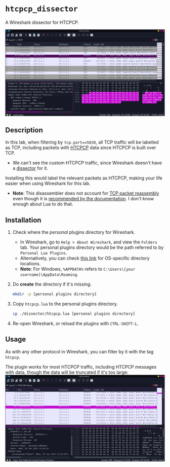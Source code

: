 # `htcpcp_dissector`

A Wireshark dissector for HTCPCP.

![Preview](img/wireshark_after.png)

## Description

In this lab, when filtering by `tcp.port==5030`, all TCP traffic will be labelled as TCP, including packets with [HTCPCP](https://www.rfc-editor.org/rfc/rfc2324) data since HTCPCP is built over TCP.
- We can't see the custom HTCPCP traffic, since Wireshark doesn't have a [dissector](https://wiki.wireshark.org/Lua/Dissectors) for it.

Installing this would label the relevant packets as HTCPCP, making your life easier when using Wireshark for this lab.
- **Note**: This disassembler does not account for [TCP packet reassembly](https://www.wireshark.org/docs/wsug_html_chunked/ChAdvReassemblySection.html) even though it is [recommended by the documentation](https://wiki.wireshark.org/Lua/Dissectors). I don't know enough about Lua to do that.

## Installation
1. Check where the *personal* plugins directory for Wireshark.
    - In Wireshark, go to `Help > About Wireshark`, and view the `Folders` tab. Your personal plugins directory would be the path referred to by `Personal Lua Plugins`.
    - Alternatively, you can check [this link](https://www.wireshark.org/docs/wsug_html_chunked/ChPluginFolders.html) for OS-specific directory locations. 
    - **Note**: For Windows, `%APPDATA%` refers to `C:\Users\[your username]\AppData\Roaming`.
    
2. Do **create** the directory if it's missing.

    ```bash
    mkdir -p [personal plugins directory]
    ```
3. Copy `htcpcp.lua` to the personal plugins directory.
    ```bash
    cp ./dissector/htcpcp.lua [personal plugins directory]
    ```
4. Re-open Wireshark, or reload the plugins with `CTRL-SHIFT-L`.


## Usage
As with any other protocol in Wireshark, you can filter by it with the tag `htcpcp`.

The plugin works for most HTCPCP traffic, including HTCPCP messages with data, though the data will be truncated if it's too large:    
![](img/wireshark_after_data.png)
